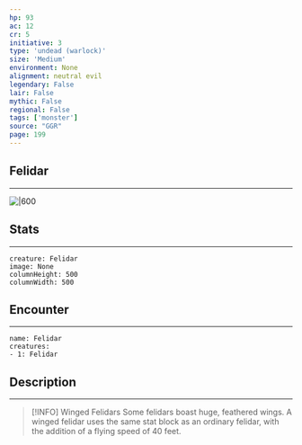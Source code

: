 ```yaml
---
hp: 93
ac: 12
cr: 5
initiative: 3
type: 'undead (warlock)'    
size: 'Medium'
environment: None
alignment: neutral evil
legendary: False
lair: False
mythic: False
regional: False
tags: ['monster']
source: "GGR"
page: 199
---
```


## Felidar
---

![|600](D:/Program%20Files/5e.tools/img/bestiary/GGR/Felidar.jpg)

## Stats
---

```statblock
creature: Felidar
image: None
columnHeight: 500
columnWidth: 500
```

## Encounter
---

```encounter-table
name: Felidar
creatures:
- 1: Felidar
```

## Description
---


> [!INFO] Winged Felidars
>Some felidars boast huge, feathered wings. A winged felidar uses the same stat block as an ordinary felidar, with the addition of a flying speed of 40 feet.




